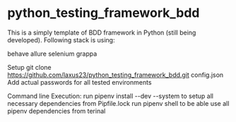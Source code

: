 # python_testing_framework_bdd

This is a simply template of BDD framework in Python (still being developed). Following stack is using:

behave
allure
selenium
grappa

Setup
git clone https://github.com/laxus23/python_testing_framework_bdd.git
config.json
Add actual passwords for all tested environments

Command line Execution:
run pipenv install --dev --system to setup all necessary dependencies from Pipfile.lock
run pipenv shell to be able use all pipenv dependencies from terinal
